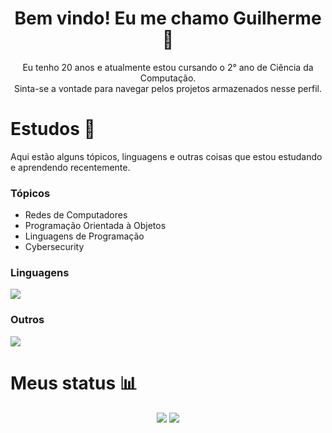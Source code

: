 <div align="center">
  <h1>Bem vindo! Eu me chamo Guilherme 👋</h1>
  <p>Eu tenho 20 anos e atualmente estou cursando o 2° ano de Ciência da Computação.<br/>Sinta-se a vontade para navegar pelos projetos armazenados nesse perfil.</p>
</div>

<div>
  <h1>Estudos 📖</h1>
  <p>Aqui estão alguns tópicos, linguagens e outras coisas que estou estudando e aprendendo recentemente.</p>
  <h3>Tópicos</h3>
  <ul>
    <li>Redes de Computadores</li>
    <li>Programação Orientada à Objetos</li>
    <li>Linguagens de Programação</li>
    <li>Cybersecurity</li>
  </ul>
  <h3>Linguagens</h3>
  <img src="https://skillicons.dev/icons?i=c,cpp,python,nix,java,kotlin" />
  <h3>Outros</h3>
    <img src="https://skillicons.dev/icons?i=sqlite,git,figma,linux,bash" />
</div>

<div>
  <h1>Meus status 📊</h1>
  <div align="center">
    <img src="https://github-readme-stats.vercel.app/api/?username=guilherme-romanholo&show_icons=true\&title_color=fff\&icon_color=79ff97\&text_color=e2ffff&bg_color=28292d" />
    <img src="https://github-readme-activity-graph.vercel.app/graph?username=guilherme-romanholo&theme=xcode"/> 
  </div>
</div>

